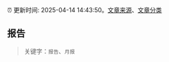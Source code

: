 :alarm_clock: 更新时间: 2025-04-14 14:43:50。[文章来源](/README.md)、[文章分类](/TAGS.md)

## 报告


> 关键字：`报告`、`月报`



